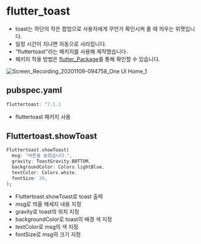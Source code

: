 # flutter_toast

- toast는 하단의 작은 팝업으로 사용자에게 무언가 확인시켜 줄 때 띄우는 위젯입니다.
- 일정 시간이 지나면 자동으로 사라집니다.
- "fluttertoast"라는 패키지를 사용해 제작했습니다.
- 패키지 적용 방법은 [flutter_Package](https://github.com/OOGEE/Flutter/tree/master/flutter_Package)를 통해 확인할 수 있습니다.

![Screen_Recording_20201109-094758_One UI Home_1](https://user-images.githubusercontent.com/46275549/98489317-d29b3280-2270-11eb-9442-911745c4ab50.gif)

## pubspec.yaml
~~~dart
fluttertoast: ^7.1.1
~~~
- fluttertoast 패키지 사용

## Fluttertoast.showToast
~~~dart
Fluttertoast.showToast(
  msg: "버튼을 눌렀습니다.",
  gravity: ToastGravity.BOTTOM,
  backgroundColor: Colors.lightBlue,
  textColor: Colors.white,
  fontSize: 20,
);
~~~
- Fluttertoast.showToast로 toast 출력
- msg로 띄울 메세지 내용 지정
- gravity로 toast의 위치 지정
- backgroundColor로 toast의 배경 색 지정
- textColor로 msg의 색 지정
- fontSize로 msg의 크기 지정